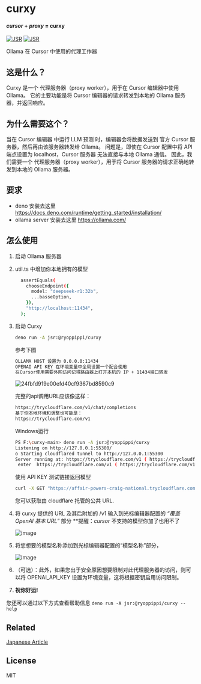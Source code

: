 # curxy

#### _cursor_ + _proxy_ = **curxy**

[![JSR](https://jsr.io/badges/@ryoppippi/curxy)](https://jsr.io/@ryoppippi/curxy)
[![JSR](https://jsr.io/badges/@ryoppippi/curxy/score)](https://jsr.io/@ryoppippi/curxy)

Ollama 在 Cursor 中使用的代理工作器

## 这是什么？

Curxy 是一个 代理服务器（proxy worker），用于在 Cursor 编辑器中使用 Ollama。
它的主要功能是将 Cursor 编辑器的请求转发到本地的 Ollama 服务器，并返回响应。

## 为什么需要这个？

当在 Cursor 编辑器 中运行 LLM 预测 时，编辑器会将数据发送到 官方 Cursor 服务器，然后再由该服务器转发给 Ollama。
问题是，即使在 Cursor 配置中将 API 端点设置为 localhost，Cursor 服务器 无法直接与本地 Ollama 通信。
因此，我们需要一个 代理服务器（proxy worker），用于将 Cursor 服务器的请求正确地转发到本地的 Ollama 服务器。

## 要求

- deno   安装去这里 https://docs.deno.com/runtime/getting_started/installation/
- ollama server  安装去这里  https://ollama.com/

## 怎么使用

1. 启动 Ollama 服务器
2. util.ts 中增加你本地拥有的模型
   ```sh
     assertEquals(
       chooseEndpoint({
         model: "deepseek-r1:32b",
         ...basseOption,
       }),
       "http://localhost:11434",
     );
   ```
3. 启动 Curxy

   ```sh
   deno run -A jsr:@ryoppippi/curxy
   ```

   参考下图
   ```sh
   OLLAMA HOST 设置为 0.0.0.0:11434
   OPENAI API KEY 在环境变量中全局设置一个配合使用
   在Cursor使用需要外网访问记得路由器上打开本机的 IP + 11434端口转发
   
   ```
   ![24fbfd919e00efd40cf9367bd8590c9](https://github.com/user-attachments/assets/71d5764c-5cfb-41b0-a161-e6e587577a16)


   完整的api调用URL应该像这样：
   ```sh
   https://trycloudflare.com/v1/chat/completions
   基于你本地环境和调整也可能是：
   https://trycloudflare.com/v1
   ```
   Windows运行
   ```bash
   PS F:\curxy-main> deno run -A jsr:@ryoppippi/curxy
   Listening on http://127.0.0.1:55300/
   o Starting cloudflared tunnel to http://127.0.0.1:55300 
   Server running at: https://trycloudflare.com/v1 ( https://trycloudflare.com/v1 )
    enter  https://trycloudflare.com/v1 ( https://trycloudflare.com/v1 ​) into Override OpenAl Base URL section in cursor settings
   ```
   使用 API KEY 测试链接返回模型
   ```bash
   curl -X GET "https://affair-powers-craig-national.trycloudflare.com/v1/tags" -H "Authorization: Bearer sk-proj-fwexxxxx"
   ```
   
   您可以获取由 cloudflare 托管的公共 URL.

4. 将 curxy 提供的 URL 及其后附加的 /v1 输入到光标编辑器配置的  _“覆盖 OpenAl 基本 URL”_  部分
   **提醒：_cursor_ 不支持的模型你加了也用不了

   ![image](https://github.com/user-attachments/assets/085705e1-ecca-48a9-b005-bd33f77bc642)

4. 将您想要的模型名称添加到光标编辑器配置的“模型名称”部分，

   ![image](https://github.com/user-attachments/assets/4dbfd8d6-add2-4ecd-8466-a0540a1aca5c)


5. （可选）：此外，如果您出于安全原因想要限制对此代理服务器的访问，则可以将 OPENAI_API_KEY 设置为环境变量，这将根据密钥启用访问限制。

6. **祝你好运!**

您还可以通过以下方式查看帮助信息 `deno run -A jsr:@ryoppippi/curxy --help`

## Related

[Japanese Article](https://zenn.dev/ryoppippi/articles/02c618452a1c9f)

## License

MIT
